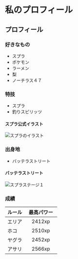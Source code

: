 # 私のプロフィール
## プロフィール
### 好きなもの
* スプラ
* ポケモン
* ラーメン
* 梨
* ノーチラス４７
### 特技
* スプラ
* 釣りスピリッツ
#### スプラ公式イラスト
![スプラのイラスト](https://user-images.githubusercontent.com/131843605/234478315-138d687f-4cae-459c-9b30-55a11d64f11d.jpg)
### 出身地
* バッテラストリート
#### バッテラストリート
![スプラステージ１](https://user-images.githubusercontent.com/131843605/234479578-e1dd1373-cefc-4058-80f4-e0442b0fedf6.jpg)
### 成績
|ルール|最高パワー|
|---|---|
|エリア|　2412xp　|
|ホコ　|　2510xp　|
|ヤグラ|　2452xp　|
|アサリ|　2566xp　|
